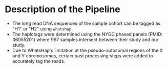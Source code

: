 # Description of the Pipeline

- The long read DNA sequences of the sample cohort can be tagged as "H1" or "H2" using `whatshap`.
- The haplotags were determined using the NYGC phased panels (PMID: 36055201) where 967 samples intersect between their study and our study.
- Due to WhatsHap's limitation at the pseudo-autosomal regions of the X and Y chromosomes, certain post processing steps were added to accurately tag the reads.